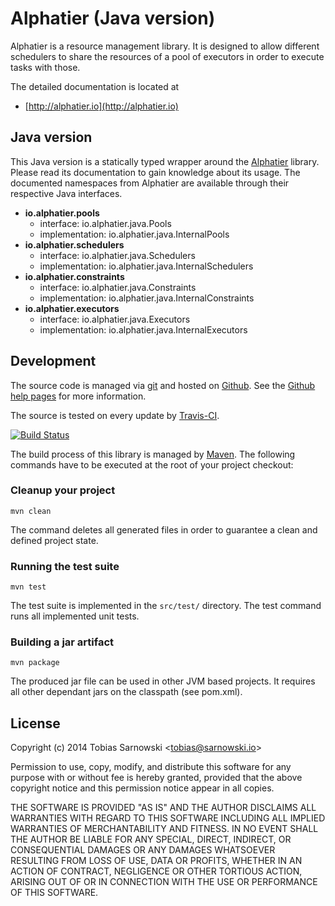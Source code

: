 # Alphatier (Java version)

Alphatier is a resource management library. It is designed to allow different schedulers to
share the resources of a pool of executors in order to execute tasks with those.

The detailed documentation is located at

* [http://alphatier.io](http://alphatier.io)

## Java version

This Java version is a statically typed wrapper around the [Alphatier](http://alphatier.io)
library. Please read its documentation to gain knowledge about its usage. The documented
namespaces from Alphatier are available through their respective Java interfaces.

* **io.alphatier.pools**
    * interface: io.alphatier.java.Pools
    * implementation: io.alphatier.java.InternalPools
* **io.alphatier.schedulers**
    * interface: io.alphatier.java.Schedulers
    * implementation: io.alphatier.java.InternalSchedulers
* **io.alphatier.constraints**
    * interface: io.alphatier.java.Constraints
    * implementation: io.alphatier.java.InternalConstraints
* **io.alphatier.executors**
    * interface: io.alphatier.java.Executors
    * implementation: io.alphatier.java.InternalExecutors

## Development

The source code is managed via [git](http://www.git-scm.com/) and hosted on
[Github](https://github.com/sarnowski/alphatier-java). See the
[Github help pages](https://help.github.com/articles/working-with-repositories) for more
information.

The source is tested on every update by [Travis-CI](https://travis-ci.org/sarnowski/alphatier-java).

[![Build Status](https://travis-ci.org/sarnowski/alphatier-java.svg?branch=master)](https://travis-ci.org/sarnowski/alphatier-java)

The build process of this library is managed by [Maven](http://maven.apache.org/). The
following commands have to be executed at the root of your project checkout:

### Cleanup your project

    mvn clean

The command deletes all generated files in order to guarantee a clean and defined project
state.

### Running the test suite

    mvn test

The test suite is implemented in the `src/test/` directory. The test command runs all implemented
unit tests.


### Building a jar artifact

    mvn package

The produced jar file can be used in other JVM based projects. It requires all other dependant
jars on the classpath (see pom.xml).

## License

Copyright (c) 2014 Tobias Sarnowski &lt;tobias@sarnowski.io&gt;

Permission to use, copy, modify, and distribute this software for any
purpose with or without fee is hereby granted, provided that the above
copyright notice and this permission notice appear in all copies.

THE SOFTWARE IS PROVIDED "AS IS" AND THE AUTHOR DISCLAIMS ALL WARRANTIES
WITH REGARD TO THIS SOFTWARE INCLUDING ALL IMPLIED WARRANTIES OF
MERCHANTABILITY AND FITNESS. IN NO EVENT SHALL THE AUTHOR BE LIABLE FOR
ANY SPECIAL, DIRECT, INDIRECT, OR CONSEQUENTIAL DAMAGES OR ANY DAMAGES
WHATSOEVER RESULTING FROM LOSS OF USE, DATA OR PROFITS, WHETHER IN AN
ACTION OF CONTRACT, NEGLIGENCE OR OTHER TORTIOUS ACTION, ARISING OUT OF
OR IN CONNECTION WITH THE USE OR PERFORMANCE OF THIS SOFTWARE.
